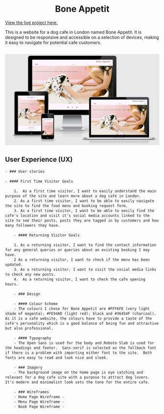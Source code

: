 <h1 align="center">Bone Appetit</h1>

[View the live project here.](https://bzemba87.github.io/bone-appetit/)

This is a website for a dog cafe in London named Bone Appetit.  It is designed to be responsive and accessible on a selection of devices, making it easy to navigate for potential cafe customers.

<h2 align="center"><img src="docs/images/am-i-responsive.jpg"></h2>

## User Experience (UX)

    - ### User stories

    - #### First Time Visitor Goals

        1.  As a first time visitor, I want to easily understand the main purpose of the site and learn more about a dog cafe in London.
        2. As a first time visitor, I want to be able to easily navigate the site to find the food menu and booking request form.
        3. As a first time visitor, I want to be able to easily find the cafe's location and visit it's social media accounts linked to the site to see their posts, posts they are tagged in by customers and how many followers they have.

        - #### Returning Visitor Goals

        1. As a returning visitor, I want to find the contact information for any general queries or queries about an existing booking I may have.
        2 As a returning visitor, I want to check if the menu has been updated.
        3. As a returning visitor, I want to visit the social media links to check any new posts.
        4.  As a returning visitor, I want to check the cafe opening hours.

        - ### Design

        - #### Colour Scheme
        - The colours I chose for Bone Appetit are #FFF6FE (very light shade of magenta); #FE94AD (light red); black and #36454F (charcoal).  As it is a cafe website, the colours have to provide a taste of the cafe's personality which is a good balance of being fun and attractive but also professional.  

        - #### Typography 
        - The Open Sans is used for the body and Roboto Slab is used for the headings and footer.  Sans-serif is selected as the fallback font if there is a problem with importing either font to the site.  Both fonts are easy to read and look nice and sleek.

        - ### Imagery
        - The background image on the home page is eye catching and relevant for a dog cafe site with a purpose to attract dog lovers.  It's modern and minimalist look sets the tone for the entire cafe.
        
        - ### Wireframes 
        - Home Page Wireframe - 
        - Menu Page Wireframe -
        - Book Page Wireframe - 

        








